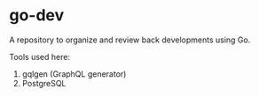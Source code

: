 # go-dev

A repository to organize and review back developments using Go.

Tools used here:

1. gqlgen (GraphQL generator)
2. PostgreSQL
